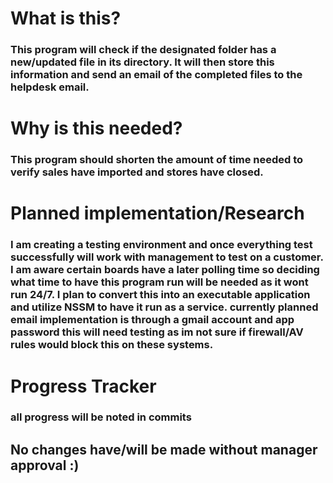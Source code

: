 # What is this?

### This program will check if the designated folder has a new/updated file in its directory. It will then store this information and send an email of the completed files to the helpdesk email.

# Why is this needed?

### This program should shorten the amount of time needed to verify sales have imported and stores have closed.

# Planned implementation/Research

### I am creating a testing environment and once everything test successfully will work with management to test on a customer. I am aware certain boards have a later polling time so deciding what time to have this program run will be needed as it wont run 24/7. I plan to convert this into an executable application and utilize NSSM to have it run as a service. currently planned email implementation is through a gmail account and app password this will need testing as im not sure if firewall/AV rules would block this on these systems.


# Progress Tracker
### all progress will be noted in commits

## No changes have/will be made without manager approval :)


